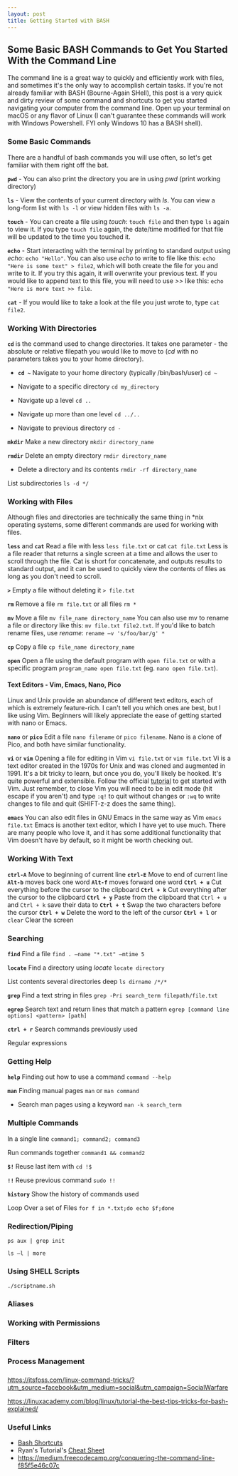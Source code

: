 ```yaml
---
layout: post
title: Getting Started with BASH
---
```


## Some Basic BASH Commands to Get You Started With the Command Line

The command line is a great way to quickly and efficiently work with files, and sometimes it's the only way to accomplish certain tasks. If you're not already familiar with BASH (Bourne-Again SHell), this post is a very quick and dirty review of some command and shortcuts to get you started navigating your computer from the command line. Open up your terminal on macOS or any flavor of Linux (I can't guarantee these commands will work with Windows Powershell. FYI only Windows 10 has a BASH shell). 

### Some Basic Commands
There are a handful of bash commands you will use often, so let's get familiar with them right off the bat. 

**`pwd`** - You can also print the directory you are in using _pwd_ (print working directory)

**`ls`** - View the contents of your current directory with _ls_. You can view a long-form list with `ls -l` or view hidden files with `ls -a`. 

**`touch`** - You can create a file using _touch_: `touch file` and then type `ls` again to view it. If you type `touch file` again, the date/time modified for that file will be updated to the time you touched it. 

**`echo`** - Start interacting with the terminal by printing to standard output using _echo_: `echo "Hello"`. 
You can also use _echo_ to write to file like this: `echo "Here is some text" > file2`, which will both create the file for you and write to it. If you try this again, it will overwrite your previous text. If you would like to append text to this file, you will need to use _>>_ like this: `echo "Here is more text >> file`.

**`cat`** - If you would like to take a look at the file you just wrote to, type `cat file2`. 

### Working With Directories
**`cd`** is the command used to change directories. It takes one parameter - the absolute or relative filepath you would like to move to (_cd_ with no parameters takes you to your home directory).

* **`cd ~`** Navigate to your home directory (typically /bin/bash/user) `cd ~`

* Navigate to a specific directory `cd my_directory`

* Navigate up a level `cd ..`

* Navigate up more than one level `cd ../..`

* Navigate to previous directory `cd -`

**`mkdir`** Make a new directory `mkdir directory_name`

**`rmdir`** Delete an empty directory `rmdir directory_name`

* Delete a directory and its contents `rmdir -rf directory_name`

List subdirectories `ls -d */`

### Working with Files
Although files and directories are technically the same thing in \*nix operating systems, some different commands are used for working with files. 

**`less`** and **`cat`** Read a file with less `less file.txt` or cat `cat file.txt`
Less is a file reader that returns a single screen at a time and allows the user to scroll through the file. Cat is short for concatenate, and outputs results to standard output, and it can be used to quickly view the contents of files as long as you don't need to scroll.

**`>`** Empty a file without deleting it `> file.txt`

**`rm`** Remove a file `rm file.txt` or all files `rm *`

**`mv`** Move a file `mv file_name directory_name`
You can also use mv to rename a file or directory like this: `mv file.txt file2.txt`. If you'd like to batch rename files, use _rename_: `rename –v 's/foo/bar/g' *`

**`cp`** Copy a file `cp file_name directory_name`

**`open`** Open a file using the default program with `open file.txt` or with a specific program `program_name open file.txt` (eg. `nano open file.txt`).

#### Text Editors - Vim, Emacs, Nano, Pico 
Linux and Unix provide an abundance of different text editors, each of which is extremely feature-rich. I can't tell you which ones are best, but I like using Vim. Beginners will likely appreciate the ease of getting started with nano or Emacs. 

**`nano`** or **`pico`** Edit a file `nano filename` or `pico filename`. Nano is a clone of Pico, and both have similar functionality.

**`vi`** or **`vim`** Opening a file for editing in Vim `vi file.txt` or `vim file.txt`
Vi is a text editor created in the 1970s for Unix and was cloned and augmented in 1991. It's a bit tricky to learn, but once you do, you'll likely be hooked. It's quite powerful and extensible. Follow the official [tutorial](http://vimdoc.sourceforge.net/htmldoc/usr_02.html) to get started with Vim. Just remember, to close Vim you will need to be in edit mode (hit escape if you aren't) and type `:q!` to quit without changes or `:wq` to write changes to file and quit (SHIFT-z-z does the same thing).

**`emacs`** You can also edit files in GNU Emacs in the same way as Vim `emacs file.txt`
Emacs is another text editor, which I have yet to use much. There are many people who love it, and it has some additional functionality that Vim doesn't have by default, so it might be worth checking out. 

### Working With Text
**`ctrl-A`** Move to beginning of current line 
**`ctrl-E`** Move to end of current line 
**`Alt-b`** moves back one word
**`Alt-f`** moves forward one word
**`Ctrl + u`** Cut everything before the cursor to the clipboard
**`Ctrl + k`** Cut everything after the cursor to the clipboard
**`Ctrl + y`** Paste from the clipboard that `Ctrl + u` and `Ctrl + k` save their data to
**`Ctrl + t`** Swap the two characters before the cursor 
**`Ctrl + w`** Delete the word to the left of the cursor
**`Ctrl + l`** or `clear` Clear the screen

### Searching

**`find`** Find a file `find . –name "*.txt" –mtime 5`

**`locate`** Find a directory using _locate_ `locate directory`

List contents several directories deep `ls dirname /*/*`

**`grep`** Find a text string in files `grep -Pri search_term filepath/file.txt`

**`egrep`** Search text and return lines that match a pattern `egrep [command line options] <pattern> [path]`

**`ctrl + r`** Search commands previously used 

Regular expressions

### Getting Help
**`help`** Finding out how to use a command `command --help`

**`man`** Finding manual pages `man` or `man command`

* Search man pages using a keyword `man -k search_term`

### Multiple Commands
In a single line `command1; command2; command3`

Run commands together `command1 && command2`

**`$!`** Reuse last item with `cd !$`

**`!!`** Reuse previous command `sudo !!`

**`history`** Show the history of commands used 

Loop Over a set of Files `for f in *.txt;do echo $f;done`

### Redirection/Piping

`ps aux | grep init`

`ls –l | more`

### Using SHELL Scripts
`./scriptname.sh`

### Aliases

### Working with Permissions

### Filters

### Process Management

### 

https://itsfoss.com/linux-command-tricks/?utm_source=facebook&utm_medium=social&utm_campaign=SocialWarfare

https://linuxacademy.com/blog/linux/tutorial-the-best-tips-tricks-for-bash-explained/

### Useful Links
* [Bash Shortcuts](https://www.skorks.com/2009/09/bash-shortcuts-for-maximum-productivity/)
* Ryan's Tutorial's [Cheat Sheet](https://ryanstutorials.net/linuxtutorial/cheatsheet.php)
* https://medium.freecodecamp.org/conquering-the-command-line-f85f5e46c07c

